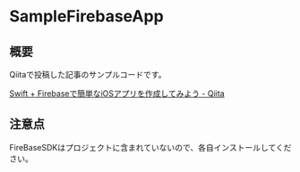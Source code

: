 # SampleFirebaseApp

## 概要
Qiitaで投稿した記事のサンプルコードです。

[Swift + Firebaseで簡単なiOSアプリを作成してみよう - Qiita](https://qiita.com/hajime_manul/items/39bdcd6c280d00a1e3b6)

## 注意点
FireBaseSDKはプロジェクトに含まれていないので、各自インストールしてください。
